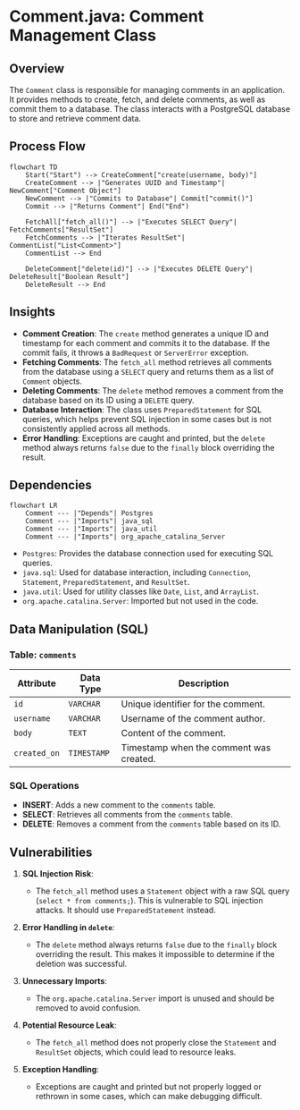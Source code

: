 # Comment.java: Comment Management Class

## Overview
The `Comment` class is responsible for managing comments in an application. It provides methods to create, fetch, and delete comments, as well as commit them to a database. The class interacts with a PostgreSQL database to store and retrieve comment data.

## Process Flow
```mermaid
flowchart TD
    Start("Start") --> CreateComment["create(username, body)"]
    CreateComment --> |"Generates UUID and Timestamp"| NewComment["Comment Object"]
    NewComment --> |"Commits to Database"| Commit["commit()"]
    Commit --> |"Returns Comment"| End("End")

    FetchAll["fetch_all()"] --> |"Executes SELECT Query"| FetchComments["ResultSet"]
    FetchComments --> |"Iterates ResultSet"| CommentList["List<Comment>"]
    CommentList --> End

    DeleteComment["delete(id)"] --> |"Executes DELETE Query"| DeleteResult["Boolean Result"]
    DeleteResult --> End
```

## Insights
- **Comment Creation**: The `create` method generates a unique ID and timestamp for each comment and commits it to the database. If the commit fails, it throws a `BadRequest` or `ServerError` exception.
- **Fetching Comments**: The `fetch_all` method retrieves all comments from the database using a `SELECT` query and returns them as a list of `Comment` objects.
- **Deleting Comments**: The `delete` method removes a comment from the database based on its ID using a `DELETE` query.
- **Database Interaction**: The class uses `PreparedStatement` for SQL queries, which helps prevent SQL injection in some cases but is not consistently applied across all methods.
- **Error Handling**: Exceptions are caught and printed, but the `delete` method always returns `false` due to the `finally` block overriding the result.

## Dependencies
```mermaid
flowchart LR
    Comment --- |"Depends"| Postgres
    Comment --- |"Imports"| java_sql
    Comment --- |"Imports"| java_util
    Comment --- |"Imports"| org_apache_catalina_Server
```

- `Postgres`: Provides the database connection used for executing SQL queries.
- `java.sql`: Used for database interaction, including `Connection`, `Statement`, `PreparedStatement`, and `ResultSet`.
- `java.util`: Used for utility classes like `Date`, `List`, and `ArrayList`.
- `org.apache.catalina.Server`: Imported but not used in the code.

## Data Manipulation (SQL)
### Table: `comments`
| Attribute   | Data Type   | Description                          |
|-------------|-------------|--------------------------------------|
| `id`        | `VARCHAR`   | Unique identifier for the comment.  |
| `username`  | `VARCHAR`   | Username of the comment author.     |
| `body`      | `TEXT`      | Content of the comment.             |
| `created_on`| `TIMESTAMP` | Timestamp when the comment was created. |

### SQL Operations
- **INSERT**: Adds a new comment to the `comments` table.
- **SELECT**: Retrieves all comments from the `comments` table.
- **DELETE**: Removes a comment from the `comments` table based on its ID.

## Vulnerabilities
1. **SQL Injection Risk**:
   - The `fetch_all` method uses a `Statement` object with a raw SQL query (`select * from comments;`). This is vulnerable to SQL injection attacks. It should use `PreparedStatement` instead.
   
2. **Error Handling in `delete`**:
   - The `delete` method always returns `false` due to the `finally` block overriding the result. This makes it impossible to determine if the deletion was successful.

3. **Unnecessary Imports**:
   - The `org.apache.catalina.Server` import is unused and should be removed to avoid confusion.

4. **Potential Resource Leak**:
   - The `fetch_all` method does not properly close the `Statement` and `ResultSet` objects, which could lead to resource leaks.

5. **Exception Handling**:
   - Exceptions are caught and printed but not properly logged or rethrown in some cases, which can make debugging difficult.
